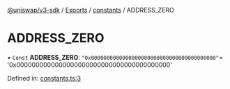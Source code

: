 [@uniswap/v3-sdk](../README.md) / [Exports](../modules.md) / [constants](../modules/constants.md) / ADDRESS_ZERO

# ADDRESS\_ZERO

• `Const` **ADDRESS\_ZERO**: ``"0x0000000000000000000000000000000000000000"``= '0x0000000000000000000000000000000000000000'

Defined in: [constants.ts:3](https://github.com/Uniswap/uniswap-v3-sdk/blob/aeb1b09/src/constants.ts#L3)

